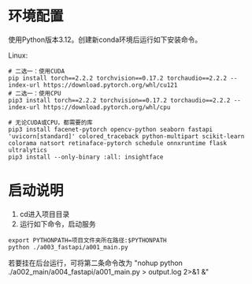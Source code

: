 # 环境配置
使用Python版本3.12。创建新conda环境后运行如下安装命令。

Linux:
```
# 二选一：使用CUDA
pip install torch==2.2.2 torchvision==0.17.2 torchaudio==2.2.2 --index-url https://download.pytorch.org/whl/cu121
# 二选一：使用CPU
pip3 install torch==2.2.2 torchvision==0.17.2 torchaudio==2.2.2 --index-url https://download.pytorch.org/whl/cpu

# 无论CUDA或CPU，都需要的库
pip3 install facenet-pytorch opencv-python seaborn fastapi 'uvicorn[standard]' colored_traceback python-multipart scikit-learn colorama natsort retinaface-pytorch schedule onnxruntime flask ultralytics
pip3 install --only-binary :all: insightface
```

# 启动说明
1. cd进入项目目录
2. 运行如下命令，启动服务
 ```
 export PYTHONPATH=项目文件夹所在路径:$PYTHONPATH
 python ./a003_fastapi/a001_main.py
 ```
 若要挂在后台运行，可将第二条命令改为 "nohup python ./a002_main/a004_fastapi/a001_main.py > output.log 2>&1 &"
